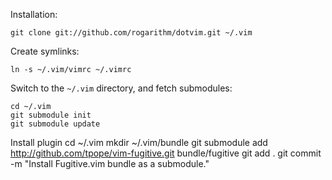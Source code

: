 Installation:

    git clone git://github.com/rogarithm/dotvim.git ~/.vim

Create symlinks:

    ln -s ~/.vim/vimrc ~/.vimrc

Switch to the `~/.vim` directory, and fetch submodules:

    cd ~/.vim
    git submodule init
    git submodule update

Install plugin
		cd ~/.vim
		mkdir ~/.vim/bundle
		git submodule add http://github.com/tpope/vim-fugitive.git bundle/fugitive
		git add .
		git commit -m "Install Fugitive.vim bundle as a submodule."
